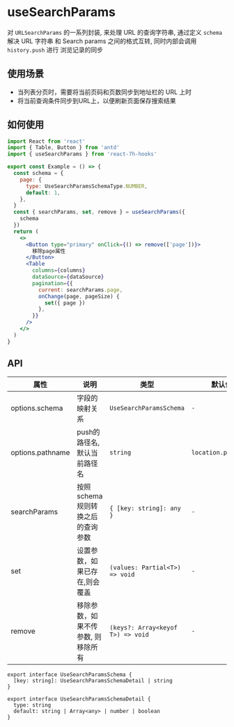 # useSearchParams

对 `URLSearchParams` 的一系列封装, 来处理 URL 的查询字符串, 通过定义 `schema`
解决 URL 字符串 和 Search params 之间的格式互转, 同时内部会调用 `history.push` 进行 浏览记录的同步

## 使用场景

- 当列表分页时，需要将当前页码和页数同步到地址栏的 URL 上时
- 将当前查询条件同步到URL上，以便刷新页面保存搜索结果

## 如何使用

```jsx
import React from 'react'
import { Table, Button } from 'antd'
import { useSearchParams } from 'react-7h-hooks'

export const Example = () => {
  const schema = {
    page: {
      type: UseSearchParamsSchemaType.NUMBER,
      default: 1,
    },
  }
  const { searchParams, set, remove } = useSearchParams({
    schema
  })
  return (
    <>
      <Button type="primary" onClick={() => remove(['page'])}>
        移除page属性
      </Button>
      <Table
        columns={columns}
        dataSource={dataSource}
        pagination={{
          current: searchParams.page,
          onChange(page, pageSize) {
            set({ page })
          },
        }}
      />
    </>
  )
}


```

## API

| 属性             | 说明                               | 类型                              | 默认值              |
| ---------------- | ---------------------------------- | --------------------------------- | ------------------- |
| options.schema   | 字段的映射关系                     | `UseSearchParamsSchema`           | `-`                 |
| options.pathname | push的路径名, 默认当前路径名       | `string`                          | `location.pathname` |
| searchParams     | 按照schema规则转换之后的查询参数   | `{ [key: string]: any }`          | `-`                 |
| set              | 设置参数，如果已存在,则会覆盖      | `(values: Partial<T>) => void`    | `-`                 |
| remove           | 移除参数，如果不传参数, 则移除所有 | `(keys?: Array<keyof T>) => void` | `-`                 |

```tsx
export interface UseSearchParamsSchema {
  [key: string]: UseSearchParamsSchemaDetail | string
}

export interface UseSearchParamsSchemaDetail {
  type: string
  default: string | Array<any> | number | boolean
}
```
